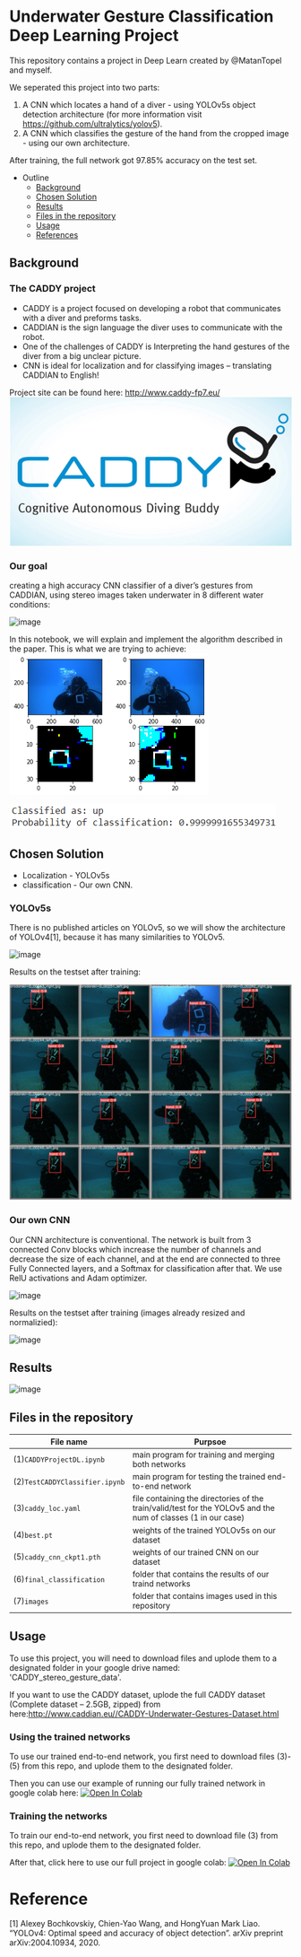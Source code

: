 # Underwater Gesture Classification Deep Learning Project
This repository contains a project in Deep Learn created by @MatanTopel and myself.

We seperated this project into two parts:
1) A CNN which locates a hand of a diver - using YOLOv5s object detection architecture (for more information visit https://github.com/ultralytics/yolov5).
2) A CNN which classifies the gesture of the hand from the cropped image - using our own architecture.

After training, the full network got 97.85% accuracy on the test set.

- Outline
  * [Background](#background)
  * [Chosen Solution](#Chosen-Solution)
  * [Results](#Results)
  * [Files in the repository](#files-in-the-repository)
  * [Usage](#Usage)
  * [References](#references)

## Background
### The CADDY project
* CADDY is a project focused on developing a robot that communicates with a diver and preforms tasks.
* CADDIAN is the sign language the diver uses to communicate with the robot.
* One of the challenges of CADDY is Interpreting the hand gestures of the diver from a big unclear picture.
* CNN is ideal for localization and for classifying images – translating CADDIAN to English!

Project site can be found here:
http://www.caddy-fp7.eu/
![CADDY project](https://github.com/OrDG/CADDY_Gesture_Classification_DL_Project/blob/main/CADDY.png)

### Our goal
creating a high accuracy CNN classifier of a diver’s gestures from CADDIAN, using stereo images taken underwater in 8 different water conditions:

![image](https://user-images.githubusercontent.com/35059685/123801212-bda00c00-d8f2-11eb-8a38-0904e3f01daa.png)

In this notebook, we will explain and implement the algorithm described in the paper. This is what we are trying to achieve:
![UP gesture](https://github.com/OrDG/CADDY_Gesture_Classification_DL_Project/blob/9e952de64e97299119253718d96dffbed731e982/final_classification/in2test.png)

![Succesfull classification](https://github.com/OrDG/CADDY_Gesture_Classification_DL_Project/blob/9e952de64e97299119253718d96dffbed731e982/final_classification/in2teslabel.png)

## Chosen Solution
* Localization - YOLOv5s
* classification - Our own CNN.

### YOLOv5s
There is no published articles on YOLOv5, so we will show the architecture of YOLOv4[1], because it has many similarities to YOLOv5.

![image](https://user-images.githubusercontent.com/35059685/123794270-56328e00-d8eb-11eb-95f8-9b4c86da7dc7.png)

Results on the testset after training:

![image](https://github.com/OrDG/CADDY_Gesture_Classification_DL_Project/blob/8a7a5ea88b83ebe45d86709adb944f28d74d9b7b/final_classification/test_batch1_pred.jpg)

### Our own CNN
Our CNN architecture is conventional. The network is built from 3 connected Conv blocks which increase the number of channels and decrease the size of each channel, and at the end are connected to three Fully Connected layers, and a Softmax for classification after that.  We use RelU activations and Adam optimizer. 

![image](https://user-images.githubusercontent.com/35059685/123799809-4158f900-d8f1-11eb-9dc5-e85f437deda9.png)

Results on the testset after training (images already resized and normalizied):

![image](https://user-images.githubusercontent.com/35059685/123801537-0ce63c80-d8f3-11eb-8105-17672f0c6681.png)

## Results

![image](https://user-images.githubusercontent.com/35059685/123802543-191ec980-d8f4-11eb-8f1f-c1237b961f19.png)

## Files in the repository
|File name         | Purpsoe |
|-----------------------|------|
|(1)`CADDYProjectDL.ipynb`|main program for training and merging both networks|
|(2)`TestCADDYClassifier.ipynb`|main program for testing the trained end-to-end network|
|(3)`caddy_loc.yaml`| file containing the directories of the train/valid/test for the YOLOv5 and the num of classes (1 in our case)|
|(4)`best.pt`| weights of the trained YOLOv5s on our dataset|
|(5)`caddy_cnn_ckpt1.pth`|weights of our trained CNN on our dataset|
|(6)`final_classification`|folder that contains the results of our traind networks|
|(7)`images`|folder that contains images used in this repository|

## Usage
To use this project, you will need to download files and uplode them to a designated folder in your google drive named: 'CADDY_stereo_gesture_data'.

If you want to use the CADDY dataset, uplode the full CADDY dataset (Complete dataset – 2.5GB, zipped) from here:http://www.caddian.eu//CADDY-Underwater-Gestures-Dataset.html
 
 ### Using the trained networks
 To use our trained end-to-end network, you first need to download files (3)-(5) from this repo, and uplode them to the designated folder.
 
 Then you can use our example of running our fully trained network in google colab here:
[![Open In Colab](https://colab.research.google.com/assets/colab-badge.svg)](https://colab.research.google.com/drive/1fvR3Y70IWimrEnJupQt2Bw9aRX8lGdr2?usp=sharing)

 ### Training the networks
 To train our end-to-end network, you first need to download file (3) from this repo, and uplode them to the designated folder.
 
 After that, click here to use our full project in google colab:
 [![Open In Colab](https://colab.research.google.com/assets/colab-badge.svg)](https://colab.research.google.com/drive/1agVUMEALmVCe9zGvnj-YYn6BJnqgz-Ij?usp=sharing)

# Reference
[1] Alexey Bochkovskiy, Chien-Yao Wang, and HongYuan Mark Liao. “YOLOv4: Optimal speed and accuracy of object detection”. arXiv preprint arXiv:2004.10934, 2020. 
